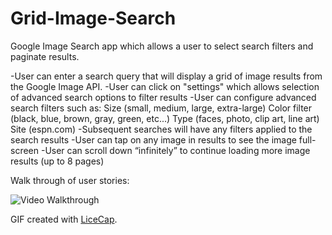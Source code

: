 # Grid-Image-Search
Google Image Search app which allows a user to select search filters and paginate results.

-User can enter a search query that will display a grid of image results from the Google Image API.
-User can click on "settings" which allows selection of advanced search options to filter results
-User can configure advanced search filters such as:
    Size (small, medium, large, extra-large)
    Color filter (black, blue, brown, gray, green, etc...)
    Type (faces, photo, clip art, line art)
    Site (espn.com)
-Subsequent searches will have any filters applied to the search results
-User can tap on any image in results to see the image full-screen
-User can scroll down “infinitely” to continue loading more image results (up to 8 pages)


Walk through of user stories:

![Video Walkthrough](GridImageSearch.gif)

GIF created with [LiceCap](http://www.cockos.com/licecap/).
